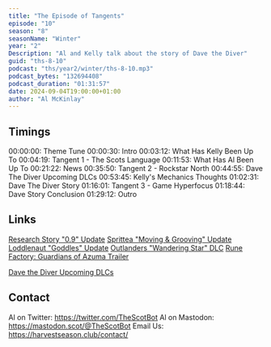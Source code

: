 ```yaml
---
title: "The Episode of Tangents"
episode: "10"
season: "8"
seasonName: "Winter"
year: "2"
Description: "Al and Kelly talk about the story of Dave the Diver"
guid: "ths-8-10"
podcast: "ths/year2/winter/ths-8-10.mp3"
podcast_bytes: "132694408"
podcast_duration: "01:31:57"
date: 2024-09-04T19:00:00+01:00
author: "Al McKinlay"
---
```


## Timings

00:00:00: Theme Tune
00:00:30: Intro
00:03:12: What Has Kelly Been Up To
00:04:19: Tangent 1 - The Scots Language
00:11:53: What Has Al Been Up To
00:21:22: News
00:35:50: Tangent 2 - Rockstar North
00:44:55: Dave The Diver Upcoming DLCs
00:53:45: Kelly's Mechanics Thoughts
01:02:31: Dave The Diver Story
01:16:01: Tangent 3 - Game Hyperfocus
01:18:44: Dave Story Conclusion
01:29:12: Outro

## Links

[Research Story "0.9" Update](https://store.steampowered.com/news/app/1629830/view/4338740162778761008)
[Sprittea "Moving & Grooving" Update](https://store.steampowered.com/news/app/1931010/view/4583062979591031980)
[Loddlenaut "Goddles" Update](https://store.steampowered.com/news/app/1644940/view/4249795973201299244)
[Outlanders "Wandering Star" DLC](https://store.steampowered.com/news/app/1766720/view/4266684471811808517)
[Rune Factory: Guardians of Azuma Trailer](https://www.youtube.com/watch?v=DDcFzgjVYII)

[Dave the Diver Upcoming DLCs](https://gamerant.com/dave-the-diver-collabs-balatro-potion-craft-mxmtoon/)

## Contact

Al on Twitter: https://twitter.com/TheScotBot
Al on Mastodon: https://mastodon.scot/@TheScotBot
Email Us: https://harvestseason.club/contact/
